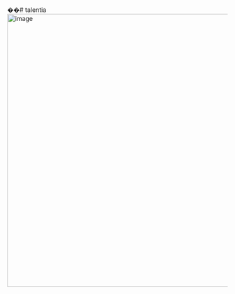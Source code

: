 ��#   t a l e n t i a 
 
 <img width="1346" height="624" alt="image" src="https://github.com/user-attachments/assets/e2e8f7aa-13cb-417f-b064-af11a506edee" />
